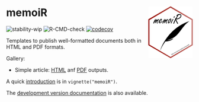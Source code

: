 # memoiR <img src="man/figures/logo.png" align="right" alt="" width="120" />

![stability-wip](https://img.shields.io/badge/stability-work_in_progress-lightgrey.svg)
![R-CMD-check](https://github.com/EricMarcon/memoiR/workflows/R-CMD-check/badge.svg)
[![codecov](https://codecov.io/github/EricMarcon/memoiR/branch/master/graphs/badge.svg)](https://codecov.io/github/EricMarcon/memoiR) 


Templates to publish well-formatted documents both in HTML and PDF formats.

Gallery:

- Simple article: [HTML](https://ericmarcon.github.io/memoiR/gallery/simple_article/simple_article.hml) anf [PDF](https://ericmarcon.github.io/memoiR/gallery/simple_article/simple_article.pdf) outputs.

A quick [introduction](https://ericmarcon.github.io/memoiR/articles/memoiR.html) is in `vignette("memoiR")`.

The [development version documentation](https://EricMarcon.github.io/memoiR/dev/) is also available.

